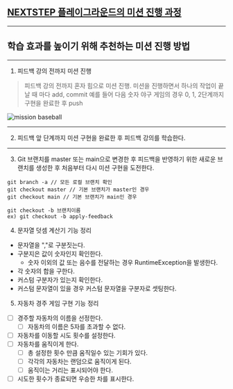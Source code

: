 ## [NEXTSTEP 플레이그라운드의 미션 진행 과정](https://github.com/next-step/nextstep-docs/blob/master/playground/README.md)

---
## 학습 효과를 높이기 위해 추천하는 미션 진행 방법

---
1. 피드백 강의 전까지 미션 진행 
> 피드백 강의 전까지 혼자 힘으로 미션 진행. 미션을 진행하면서 하나의 작업이 끝날 때 마다 add, commit
> 예를 들어 다음 숫자 야구 게임의 경우 0, 1, 2단계까지 구현을 완료한 후 push

![mission baseball](https://raw.githubusercontent.com/next-step/nextstep-docs/master/playground/images/mission_baseball.png)

---
2. 피드백 앞 단계까지 미션 구현을 완료한 후 피드백 강의를 학습한다.

---
3. Git 브랜치를 master 또는 main으로 변경한 후 피드백을 반영하기 위한 새로운 브랜치를 생성한 후 처음부터 다시 미션 구현을 도전한다.

```
git branch -a // 모든 로컬 브랜치 확인
git checkout master // 기본 브랜치가 master인 경우
git checkout main // 기본 브랜치가 main인 경우

git checkout -b 브랜치이름
ex) git checkout -b apply-feedback
```
4. 문자열 덧셈 계산기 기능 정리
- 문자열을 ","로 구분짓는다. 
- 구분지은 값이 숫자인지 확인한다. 
  - 숫자 이외의 값 또는 음수를 전달하는 경우 RuntimeException을 발생한다. 
- 각 숫자의 합을 구한다. 
- 커스텀 구분자가 있는지 확인한다. 
- 커스텀 문자열이 있을 경우 커스텀 문자열을 구분자로 셋팅한다. 

5. 자동차 경주 게임 구현 기능 정리
- [ ] 경주할 자동차의 이름을 선정한다. 
  - [ ] 자동차의 이름은 5자를 초과할 수 없다.
- [ ] 자동차를 이동할 시도 횟수를 설정한다. 
- [ ] 자동차를 움직이게 한다. 
  - [ ] 총 설정한 횟수 만큼 움직일수 있는 기회가 있다. 
  - [ ] 각각의 자동차는 랜덤으로 움직이게 된다.
  - [ ] 움직이는 거리는 표시되어야 한다. 
- [ ] 시도한 횟수가 종료되면 우승한 차를 표시한다. 
